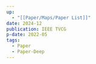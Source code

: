 ```yaml
---
up:
  - "[[Paper/Maps/Paper List]]"
date: 2024-12
publication: IEEE TVCG
p-date: 2022-05
tags:
  - Paper
  - Paper-Deep
---
```

